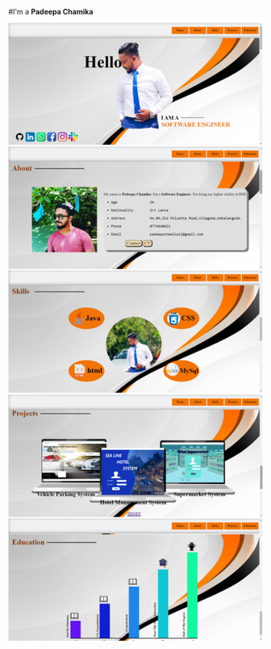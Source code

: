 #I'm a **Padeepa Chamika**
<html>
<body>
<main>
<div><img src="assets/images/pc_1.png"></div>
<div><img src="assets/images/pc_2.png"></div>
<div><img src="assets/images/pc_3.png"></div>
<div><img src="assets/images/pc_4.png"></div>
<div><img src="assets/images/pc_5.png"></div>
</main>
</body>
</html>